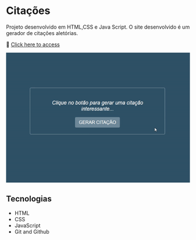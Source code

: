 # Citações

Projeto desenvolvido em HTML,CSS e Java Script. O site desenvolvido é um gerador de citações aletórias.

🔗 [Click here to access](https://n4ju15.github.io/citacoes/)

<div align="center">
<img src="./assets/citacoes.gif">
</div>

## Tecnologias

- HTML
- CSS
- JavaScript
- Git and Github